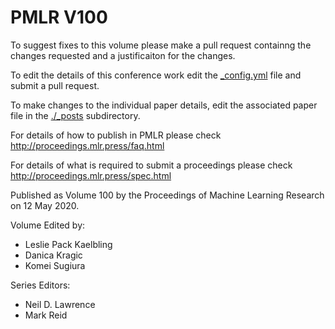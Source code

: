 # PMLR V100

To suggest fixes to this volume please make a pull request containng the changes requested and a justificaiton for the changes.

To edit the details of this conference work edit the [_config.yml](./_config.yml) file and submit a pull request.

To make changes to the individual paper details, edit the associated paper file in the [./_posts](./_posts) subdirectory.

For details of how to publish in PMLR please check http://proceedings.mlr.press/faq.html

For details of what is required to submit a proceedings please check http://proceedings.mlr.press/spec.html



Published as Volume 100 by the Proceedings of Machine Learning Research on 12 May 2020.

Volume Edited by:
  * Leslie Pack Kaelbling
  * Danica Kragic
  * Komei Sugiura

Series Editors:
  * Neil D. Lawrence
  * Mark Reid
